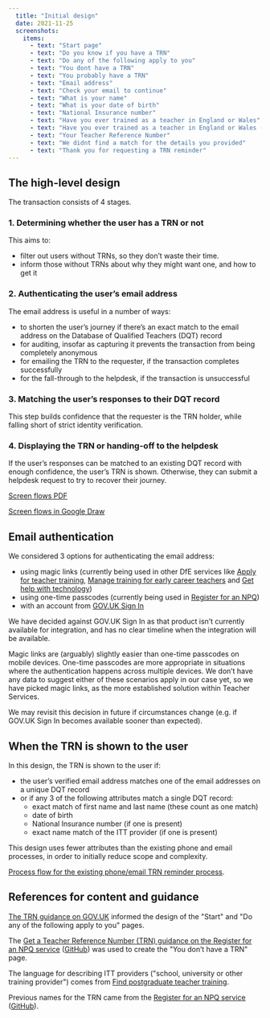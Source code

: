 ```yaml
---
  title: "Initial design"
  date: 2021-11-25
  screenshots:
    items:
      - text: "Start page"
      - text: "Do you know if you have a TRN"
      - text: "Do any of the following apply to you"
      - text: "You dont have a TRN"
      - text: "You probably have a TRN"
      - text: "Email address"
      - text: "Check your email to continue"
      - text: "What is your name"
      - text: "What is your date of birth"
      - text: "National Insurance number"
      - text: "Have you ever trained as a teacher in England or Wales"
      - text: "Have you ever trained as a teacher in England or Wales (yes)"
      - text: "Your Teacher Reference Number"
      - text: "We didnt find a match for the details you provided"
      - text: "Thank you for requesting a TRN reminder"
---
```

## The high-level design

The transaction consists of 4 stages.

### 1. Determining whether the user has a TRN or not

This aims to:

- filter out users without TRNs, so they don’t waste their time.
- inform those without TRNs about why they might want one, and how to get it

### 2. Authenticating the user’s email address

The email address is useful in a number of ways:

- to shorten the user’s journey if there’s an exact match to the email address on the Database of Qualified Teachers (DQT) record
- for auditing, insofar as capturing it prevents the transaction from being completely anonymous
- for emailing the TRN to the requester, if the transaction completes successfully
- for the fall-through to the helpdesk, if the transaction is unsuccessful

### 3. Matching the user’s responses to their DQT record

This step builds confidence that the requester is the TRN holder, while falling short of strict identity verification.

### 4. Displaying the TRN or handing-off to the helpdesk

If the user’s responses can be matched to an existing DQT record with enough confidence, the user’s TRN is shown. Otherwise, they can submit a helpdesk request to try to recover their journey.

[Screen flows PDF](Find_your_TRN_screen_flows.pdf)

[Screen flows in Google Draw](https://docs.google.com/drawings/d/1wMJEgs0q9GKduEQ2KvFTU6ZVu4FFg-bdyEAcebVWNzQ/edit)

## Email authentication

We considered 3 options for authenticating the email address:

* using magic links (currently being used in other DfE services like [Apply for teacher training](https://www.gov.uk/apply-for-teacher-training), [Manage training for early career teachers](https://manage-training-for-early-career-teachers.education.gov.uk/) and [Get help with technology](https://get-help-with-tech.education.gov.uk/))
* using one-time passcodes (currently being used in [Register for an NPQ](https://register-national-professional-qualifications.education.gov.uk/))
* with an account from [GOV.UK Sign In](https://www.sign-in.service.gov.uk/)

We have decided against GOV.UK Sign In as that product isn’t currently available for integration, and has no clear timeline when the integration will be available.

Magic links are (arguably) slightly easier than one-time passcodes on mobile devices. One-time passcodes are more appropriate in situations where the authentication happens across multiple devices. We don’t have any data to suggest either of these scenarios apply in our case yet, so we have picked magic links, as the more established solution within Teacher Services.

We may revisit this decision in future if circumstances change (e.g. if GOV.UK Sign In becomes available sooner than expected).

## When the TRN is shown to the user

In this design, the TRN is shown to the user if:

* the user’s verified email address matches one of the email addresses on a unique DQT record
* or if any 3 of the following attributes match a single DQT record:
  * exact match of first name and last name (these count as one match)
  * date of birth
  * National Insurance number (if one is present)
  * exact name match of the ITT provider (if one is present)

This design uses fewer attributes than the existing phone and email processes, in order to initially reduce scope and complexity.

[Process flow for the existing phone/email TRN reminder process](https://lucid.app/lucidchart/86d3de20-922a-4991-afae-d3cbbf63596c/edit?invitationId=inv_e740f043-2309-46d6-b8fe-c502c1f4c460&page=HhyoMBX25KE_#).

## References for content and guidance

[The TRN guidance on GOV.UK](https://www.gov.uk/guidance/teacher-reference-number-trn) informed the design of the "Start" and "Do any of the following apply to you" pages.

The [Get a Teacher Reference Number (TRN) guidance on the Register for an NPQ service](https://register-national-professional-qualifications.education.gov.uk/registration/dont-have-teacher-reference-number) ([GitHub](https://github.com/DFE-Digital/npq-registration/blob/93f64fc34da887b3bc2a56fb1802b076a7d09b2d/app/views/registration_wizard/dont_have_teacher_reference_number.html.erb)) was used to create the "You don’t have a TRN" page.

The language for describing ITT providers ("school, university or other training provider") comes from [Find postgraduate teacher training](https://www.find-postgraduate-teacher-training.service.gov.uk/).

Previous names for the TRN came from the [Register for an NPQ service](https://register-national-professional-qualifications.education.gov.uk/registration/teacher-reference-number) ([GitHub](https://github.com/DFE-Digital/npq-registration/blob/93f64fc34da887b3bc2a56fb1802b076a7d09b2d/app/views/registration_wizard/teacher_reference_number.html.erb)).
